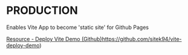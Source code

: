 # PRODUCTION
Enables Vite App to become 'static site' for Github Pages

[Resource - Deploy Vite Demo (Github)](https://github.com/sitek94/vite-deploy-demo)https://github.com/sitek94/vite-deploy-demo)
